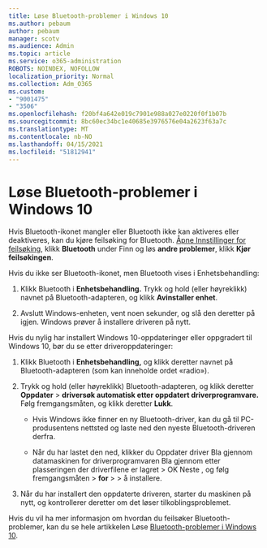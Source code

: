 ```yaml
---
title: Løse Bluetooth-problemer i Windows 10
ms.author: pebaum
author: pebaum
manager: scotv
ms.audience: Admin
ms.topic: article
ms.service: o365-administration
ROBOTS: NOINDEX, NOFOLLOW
localization_priority: Normal
ms.collection: Adm_O365
ms.custom:
- "9001475"
- "3506"
ms.openlocfilehash: f20bf4a642e019c7901e988a027e0220f0f1b07b
ms.sourcegitcommit: 8bc60ec34bc1e40685e3976576e04a2623f63a7c
ms.translationtype: MT
ms.contentlocale: nb-NO
ms.lasthandoff: 04/15/2021
ms.locfileid: "51812941"
---
```

# <a name="fix-bluetooth-problems-in-windows-10"></a>Løse Bluetooth-problemer i Windows 10

Hvis Bluetooth-ikonet mangler eller Bluetooth ikke kan aktiveres eller deaktiveres, kan du kjøre feilsøking for Bluetooth. [Åpne Innstillinger for feilsøking](ms-settings:troubleshoot), klikk **Bluetooth** under Finn og løs **andre problemer**, klikk **Kjør feilsøkingen**.

Hvis du ikke ser Bluetooth-ikonet, men Bluetooth vises i Enhetsbehandling:

1. Klikk Bluetooth i **Enhetsbehandling.** Trykk og hold (eller høyreklikk) navnet på Bluetooth-adapteren, og klikk **Avinstaller enhet**.

2. Avslutt Windows-enheten, vent noen sekunder, og slå den deretter på igjen. Windows prøver å installere driveren på nytt.

Hvis du nylig har installert Windows 10-oppdateringer eller oppgradert til Windows 10, bør du se etter driveroppdateringer:

1. Klikk Bluetooth i **Enhetsbehandling,** og klikk deretter navnet på Bluetooth-adapteren (som kan inneholde ordet «radio»).

2. Trykk og hold (eller høyreklikk) Bluetooth-adapteren, og klikk deretter **Oppdater**  >  **driversøk automatisk etter oppdatert driverprogramvare.** Følg fremgangsmåten, og klikk deretter **Lukk**.

      - Hvis Windows ikke finner en ny Bluetooth-driver, kan du gå til PC-produsentens nettsted og laste ned den nyeste Bluetooth-driveren derfra.

    - Når du har lastet den ned, klikker du Oppdater driver Bla gjennom datamaskinen for driverprogramvaren Bla gjennom etter plasseringen der driverfilene er lagret > OK Neste , og følg fremgangsmåten  >  **for**  >     >  å installere.

3. Når du har installert den oppdaterte driveren, starter du maskinen på nytt, og kontrollerer deretter om det løser tilkoblingsproblemet.

Hvis du vil ha mer informasjon om hvordan du feilsøker Bluetooth-problemer, kan du se hele artikkelen Løse [Bluetooth-problemer i Windows 10](https://support.microsoft.com/help/14169/windows-10-fix-bluetooth-problems).
